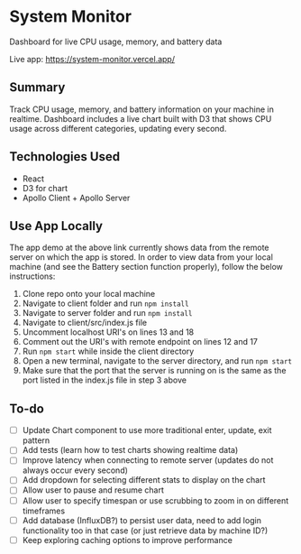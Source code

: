 # System Monitor
Dashboard for live CPU usage, memory, and battery data

Live app: https://system-monitor.vercel.app/

## Summary

Track CPU usage, memory, and battery information on your machine in realtime. Dashboard includes a live chart built with D3 that shows CPU usage across different categories, updating every second. 

## Technologies Used

* React 
* D3 for chart
* Apollo Client + Apollo Server

## Use App Locally

The app demo at the above link currently shows data from the remote server on which the app is stored. In order to view data from your local machine (and see the Battery section function properly), follow the below instructions:

1. Clone repo onto your local machine
2. Navigate to client folder and run `npm install`
3. Navigate to server folder and run `npm install`
4. Navigate to client/src/index.js file
5. Uncomment localhost URI's on lines 13 and 18
6. Comment out the URI's with remote endpoint on lines 12 and 17
7. Run `npm start` while inside the client directory
8. Open a new terminal, navigate to the server directory, and run `npm start`
9. Make sure that the port that the server is running on is the same as the port listed in the index.js file in step 3 above

## To-do

- [ ] Update Chart component to use more traditional enter, update, exit pattern
- [ ] Add tests (learn how to test charts showing realtime data)
- [ ] Improve latency when connecting to remote server (updates do not always occur every second)
- [ ] Add dropdown for selecting different stats to display on the chart
- [ ] Allow user to pause and resume chart
- [ ] Allow user to specify timespan or use scrubbing to zoom in on different timeframes
- [ ] Add database (InfluxDB?) to persist user data, need to add login functionality too in that case (or just retrieve data by machine ID?)
- [ ] Keep exploring caching options to improve performance
